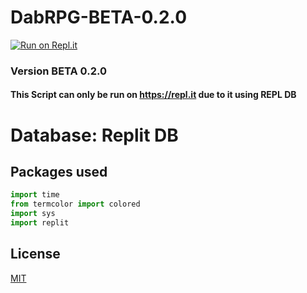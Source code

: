 # DabRPG-BETA-0.2.0
[![Run on Repl.it](https://repl.it/badge/github/waarongoo/DabRPG)](https://repl.it/github/waarongoo/DabRPG)
### Version BETA 0.2.0
#### This Script can only be run on https://repl.it due to it using REPL DB
# Database: Replit DB
## Packages used 

```python
import time
from termcolor import colored
import sys
import replit
```

## License
[MIT](https://choosealicense.com/licenses/mit/)





















